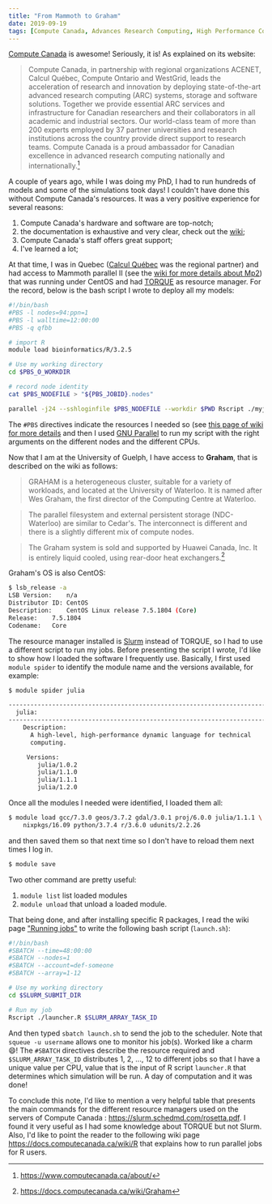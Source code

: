 ```yaml
---
title: "From Mammoth to Graham"
date: 2019-09-19
tags: [Compute Canada, Advances Research Computing, High Performance Computing, Slurm]
---
```


[Compute Canada](https://www.computecanada.ca/home/) is awesome! Seriously, it is! As explained on its website:

> Compute Canada, in partnership with regional organizations ACENET, Calcul Québec, Compute Ontario and WestGrid, leads the acceleration of research and innovation by deploying state-of-the-art advanced research computing (ARC) systems, storage and software solutions. Together we provide essential ARC services and infrastructure for Canadian researchers and their collaborators in all academic and industrial sectors. Our world-class team of more than 200 experts employed by 37 partner universities and research institutions across the country provide direct support to research teams. Compute Canada is a proud ambassador for Canadian excellence in advanced research computing nationally and internationally.[^comcan]


A couple of years ago, while I was doing my PhD, I had to run hundreds of models
and some of the simulations took days! I couldn't have done this without Compute
Canada's resources. It was a very positive experience for several reasons:

1. Compute Canada's hardware and software are top-notch;
2. the documentation is exhaustive and very clear, check out the [wiki](https://docs.computecanada.ca/wiki/Compute_Canada_Documentation);
3. Compute Canada's staff offers great support;
4. I've learned a lot; 

At that time, I was in Quebec ([Calcul Québec](https://www.calculquebec.ca/) was
the regional partner) and had access to Mammoth parallel II (see the [wiki for
more details about
Mp2](https://wiki.calculquebec.ca/w/Tableau_r%C3%A9sum%C3%A9_des_propri%C3%A9t%C3%A9s_des_serveurs_de_Calcul_Qu%C3%A9bec/fr))
that was running under CentOS and had
[TORQUE](http://www.adaptivecomputing.com/products/torque/) as resource manager.
For the record, below is the bash script I wrote to deploy all my models:


```sh
#!/bin/bash
#PBS -l nodes=94:ppn=1
#PBS -l walltime=12:00:00
#PBS -q qfbb

# import R
module load bioinformatics/R/3.2.5

# Use my working directory
cd $PBS_O_WORKDIR

# record node identity
cat $PBS_NODEFILE > "${PBS_JOBID}.nodes"

parallel -j24 --sshloginfile $PBS_NODEFILE --workdir $PWD Rscript ./myjob.R {1} {2} ::: {1..448} ::: {1..5}
```

The `#PBS` directives indicate the resources I needed so (see [this page of wiki for more details](https://wiki.calculquebec.ca/w/Ex%C3%A9cuter_une_t%C3%A2che/fr#tab=tab7) and then I used [GNU Parallel](https://www.gnu.org/software/parallel/) to run my script with the right arguments on the different nodes and the different CPUs.

Now that I am at the University of Guelph, I have access to **Graham**, that is described on the wiki as follows:

> GRAHAM is a heterogeneous cluster, suitable for a variety of workloads, and located at the University of Waterloo. It is named after Wes Graham, the first director of the Computing Centre at Waterloo.

>The parallel filesystem and external persistent storage (NDC-Waterloo) are similar to Cedar's. The interconnect is different and there is a slightly different mix of compute nodes.

>The Graham system is sold and supported by Huawei Canada, Inc. It is entirely liquid cooled, using rear-door heat exchangers.[^graham]

Graham's OS is also CentOS:

```sh
$ lsb_release -a
LSB Version:	n/a
Distributor ID:	CentOS
Description:	CentOS Linux release 7.5.1804 (Core)
Release:	7.5.1804
Codename:	Core
```

The resource manager installed is
[Slurm](https://slurm.schedmd.com/quickstart.html) instead of TORQUE, so I had
to use a different script to run my jobs. Before presenting the script I wrote,
I'd like to show how I loaded the software I frequently use. Basically, I first
used `module spider` to identify the module name and the versions available, for
example:

```sh
$ module spider julia

-----------------------------------------------------------------------
  julia:
-----------------------------------------------------------------------
    Description:
      A high-level, high-performance dynamic language for technical
      computing.

     Versions:
        julia/1.0.2
        julia/1.1.0
        julia/1.1.1
        julia/1.2.0
```

Once all the modules I needed were identified, I loaded them all:

```sh
$ module load gcc/7.3.0 geos/3.7.2 gdal/3.0.1 proj/6.0.0 julia/1.1.1 \
    nixpkgs/16.09 python/3.7.4 r/3.6.0 udunits/2.2.26
```

and then saved them so that next time so I don't have to reload them next times I log in.

```sh
$ module save
```

Two other command are pretty useful:
1. `module list` list loaded modules
2. `module unload` that unload a loaded module.

That being done, and after installing specific R packages, I read the wiki page
["Running
jobs"](https://docs.computecanada.ca/wiki/Running_jobs#Accounts_and_projects) to write the following bash script (`launch.sh`):


```sh
#!/bin/bash
#SBATCH --time=48:00:00
#SBATCH --nodes=1
#SBATCH --account=def-someone
#SBATCH --array=1-12

# Use my working directory
cd $SLURM_SUBMIT_DIR

# Run my job
Rscript ./launcher.R $SLURM_ARRAY_TASK_ID
```

And then typed `sbatch launch.sh` to send the job to the scheduler. Note that
`squeue -u username` allows one to monitor his job(s). Worked like a charm
:smile:! The `#SBATCH` directives describe the resource required and
`$SLURM_ARRAY_TASK_ID` distributes 1, 2, ..., 12 to different jobs so that I
have a unique value per CPU, value that is the input of R script `launcher.R`
that determines which simulation will be run. A day of computation and it was
done!

To conclude this note, I'd like to mention a very helpful table that presents
the main commands for the different resource managers used on the servers of
Compute Canada : https://slurm.schedmd.com/rosetta.pdf. I found it very useful as I had some knowledge about TORQUE but not Slurm. Also, I'd like to point
the reader to the following wiki page https://docs.computecanada.ca/wiki/R that
explains how to run parallel jobs for R users.


[^comcan]: https://www.computecanada.ca/about/
[^graham]: https://docs.computecanada.ca/wiki/Graham